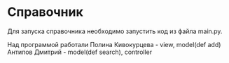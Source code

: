 # Справочник
Для запуска справочника необходимо запустить код из файла main.py.

Над программой работали 
Полина Кивокурцева - view, model(def add)
Антипов Дмитрий - model(def search), controller
